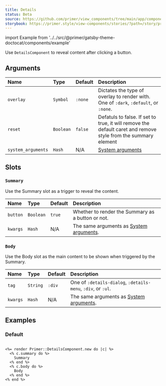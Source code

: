 ```yaml
---
title: Details
status: Beta
source: https://github.com/primer/view_components/tree/main/app/components/primer/details_component.rb
storybook: https://primer.style/view-components/stories/?path=/story/primer-details-component
---
```


import Example from '../../src/@primer/gatsby-theme-doctocat/components/example'

<!-- Warning: AUTO-GENERATED file, do not edit. Add code comments to your Ruby instead <3 -->

Use `DetailsComponent` to reveal content after clicking a button.

## Arguments

| Name | Type | Default | Description |
| :- | :- | :- | :- |
| `overlay` | `Symbol` | `:none` | Dictates the type of overlay to render with. One of `:dark`, `:default`, or `:none`. |
| `reset` | `Boolean` | `false` | Defatuls to false. If set to true, it will remove the default caret and remove style from the summary element |
| `system_arguments` | `Hash` | N/A | [System arguments](/system-arguments) |

## Slots

### `Summary`

Use the Summary slot as a trigger to reveal the content.

| Name | Type | Default | Description |
| :- | :- | :- | :- |
| `button` | `Boolean` | `true` | Whether to render the Summary as a button or not. |
| `kwargs` | `Hash` | N/A | The same arguments as [System arguments](/system-arguments). |

### `Body`

Use the Body slot as the main content to be shown when triggered by the Summary.

| Name | Type | Default | Description |
| :- | :- | :- | :- |
| `tag` | `String` | `:div` | One of `:details-dialog`, `:details-menu`, `:div`, or `:ul`. |
| `kwargs` | `Hash` | N/A | The same arguments as [System arguments](/system-arguments). |

## Examples

### Default

<Example src="<details data-view-component='true'>  <summary role='button' data-view-component='true' class='btn'>        Summary  </summary>  <div data-view-component='true'>    Body</div></details>" />

```erb

<%= render Primer::DetailsComponent.new do |c| %>
  <% c.summary do %>
    Summary
  <% end %>
  <% c.body do %>
    Body
  <% end %>
<% end %>
```
